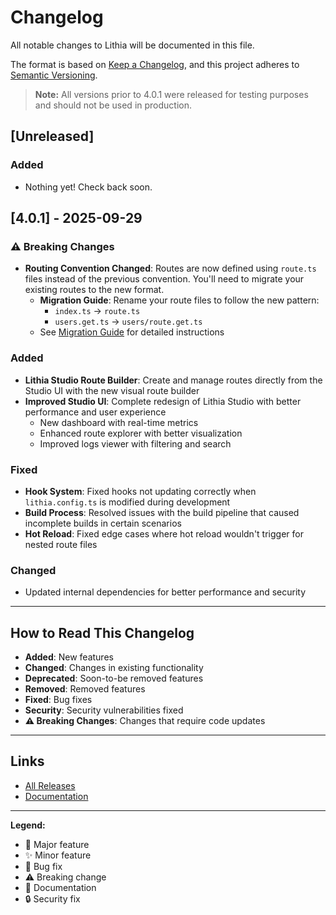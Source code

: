 # Changelog

All notable changes to Lithia will be documented in this file.

The format is based on [Keep a Changelog](https://keepachangelog.com/en/1.0.0/),
and this project adheres to [Semantic Versioning](https://semver.org/spec/v2.0.0.html).

> **Note:** All versions prior to 4.0.1 were released for testing purposes and should not be used in production.

## [Unreleased]

### Added
- Nothing yet! Check back soon.

## [4.0.1] - 2025-09-29

### ⚠️ Breaking Changes

- **Routing Convention Changed**: Routes are now defined using `route.ts` files instead of the previous convention. You'll need to migrate your existing routes to the new format.
  - **Migration Guide**: Rename your route files to follow the new pattern:
    - `index.ts` → `route.ts`
    - `users.get.ts` → `users/route.get.ts`
  - See [Migration Guide](https://lithiajs.com/docs/migration/3.1) for detailed instructions

### Added

- **Lithia Studio Route Builder**: Create and manage routes directly from the Studio UI with the new visual route builder
- **Improved Studio UI**: Complete redesign of Lithia Studio with better performance and user experience
  - New dashboard with real-time metrics
  - Enhanced route explorer with better visualization
  - Improved logs viewer with filtering and search

### Fixed

- **Hook System**: Fixed hooks not updating correctly when `lithia.config.ts` is modified during development
- **Build Process**: Resolved issues with the build pipeline that caused incomplete builds in certain scenarios
- **Hot Reload**: Fixed edge cases where hot reload wouldn't trigger for nested route files

### Changed

- Updated internal dependencies for better performance and security

---

## How to Read This Changelog

- **Added**: New features
- **Changed**: Changes in existing functionality
- **Deprecated**: Soon-to-be removed features
- **Removed**: Removed features
- **Fixed**: Bug fixes
- **Security**: Security vulnerabilities fixed
- **⚠️ Breaking Changes**: Changes that require code updates

---

## Links

- [All Releases](https://github.com/lithia-framework/lithia/releases)
- [Documentation](https://lithiajs.com)

---

**Legend:**
- 🎉 Major feature
- ✨ Minor feature  
- 🐛 Bug fix
- ⚠️ Breaking change
- 📝 Documentation
- 🔒 Security fix